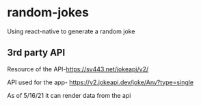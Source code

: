 # random-jokes
Using react-native to generate a random joke

## 3rd party API

Resource of the API-https://sv443.net/jokeapi/v2/ 

API used for the app- https://v2.jokeapi.dev/joke/Any?type=single

As of 5/16/21 it can render data from the api
